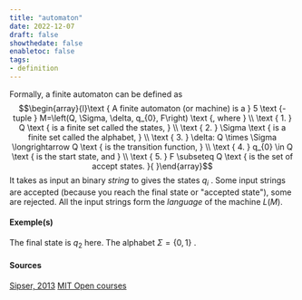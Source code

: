 ```yaml
---
title: "automaton"
date: 2022-12-07
draft: false
showthedate: false
enabletoc: false
tags:
- definition
---
```


Formally, a finite automaton can be defined as 
$$\begin{array}{l}\text { A finite automaton (or machine) is a } 5 \text {-tuple } M=\left(Q, \Sigma, \delta, q_{0}, F\right) \text {, where } \\ \text { 1. } Q \text { is a finite set called the states, } \\ \text { 2. } \Sigma \text { is a finite set called the alphabet, } \\ \text { 3. } \delta: Q \times \Sigma \longrightarrow Q \text { is the transition function, } \\ \text { 4. } q_{0} \in Q \text { is the start state, and } \\ \text { 5. } F \subseteq Q \text { is the set of accept states. }{ }\end{array}$$
It takes as input an binary *string* to gives the states $q_i$ . Some input strings are accepted (because you reach the final state or "accepted state"), some are rejected. All the input strings form the *language* of the machine $L(M)$. 

#### Exemple(s) 

The final state is $q_2$  here. The alphabet $\Sigma=\{0,1\}$ .


#### Sources 

[Sipser, 2013](reference/Sipser,%202013.md)
[MIT Open courses](https://ocw.mit.edu/courses/18-404j-theory-of-computation-fall-2020/pages/syllabus/)